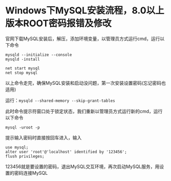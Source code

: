 # Windows下MySQL安装流程，8.0以上版本ROOT密码报错及修改

官网下载MySQL安装后，解压，添加环境变量，以管理员方式运行cmd，运行以下命令

```text
mysqld --initialize --console
mysqld -install

net start mysql
net stop mysql
```

以上命令走完，确保MySQL安装和启动没问题，第一次安装设置密码\(忘记密码也适用\)

运行：`mysqld --shared-memory --skip-grant-tables`

此时命令提示符窗口处于锁定状态，我们重新以管理员方式运行新的cmd，运行以下命令

```text
mysql -uroot -p
```

提示输入密码时直接按回车进入，输入

```text
use mysql;
alter user 'root'@'localhost' identified by '123456';
flush privileges;
```

123456就是要设置的密码，退出MySQL交互环境，再次启动MySQL服务，用设置的密码连接MySQL

